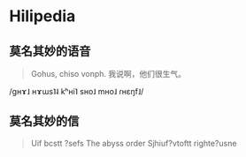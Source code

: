 # Hilipedia
 
## 莫名其妙的语音

> Gohus, chiso vonph. 
> 我说啊，他们很生气。

/gʜɤ˩ ʜɤɯs˥˨ kʰʜi˥ sʜo˩ mʜo˩ ɾʜɛŋf˩/

## 莫名其妙的信

> Uif bcstt ?sefs
The abyss order
> Sjhiuf?vtoftt
righte?usne
